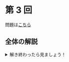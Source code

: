 ﻿---
layout: default
parent: 模試テロ
has_children: true
summary:
published: false
---

# 第 3 回

問題は[こちら](https://kampachi-dev.github.io/mathterro/examterro/pdf/examterro_03.pdf)

## 全体の解説

<details markdown="1">
<summary>解き終わったら見ましょう！</summary>

前回/前々回に比べて、少しやりづらい問題セットだったと思います。解けそうなものを順番に解いていきましょう。

難易度と目標解答時間は以下の表の通りです。A 問題と B 問題は必ず復習しましょう。

||難易度|目標(分)|
|:--|:-:|:-:|
|【1】(1)|A|5|
|【1】(2)|A+|10|
|【2】(1)|A+|5|
|【2】(2)|C|15|
|【3】(1)|A|10|
|【3】(2)|B|10|
|【4】(1)|A|5|
|【4】(2)|A|5|
|【4】(3)|B+|10|
|【5】|B|15|

</details>
